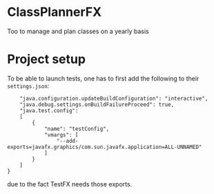 # ClassPlannerFX
Too to manage and plan classes on a yearly basis 

# Project setup
To be able to launch tests, one has to first add the following to their `settings.json`:
```{
    "java.configuration.updateBuildConfiguration": "interactive",
    "java.debug.settings.onBuildFailureProceed": true,
    "java.test.config": 
    [
        {
            "name": "testConfig",
            "vmargs": [ 
                "--add-exports=javafx.graphics/com.sun.javafx.application=ALL-UNNAMED"
            ]
        }
    ]
}
```
due to the fact TestFX needs those exports. 
